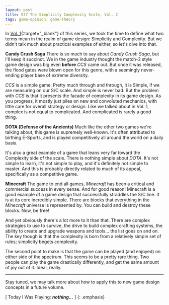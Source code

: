 ```yaml
---
layout: post
title: 577 The Simplicity Complexity Scale, Vol. 2
tags: game-opinion, game-theory
---
```

In [Vol. 1](http://www.foster-douglas.com/games/548-the-simplicity-complexity-scale-vol-1/){:target="_blank"} of this series, we took the time to define what two terms mean in the realm of game design: Simplicity and Complexity.  But we didn't talk much about practical examples of either, so let's dive into that.

**Candy Crush Saga**
There is so much to say about *Candy Crush Saga*, but I'll keep it succinct.  We in the game industry thought the match-3 style game design was big even **before** *CCS* came out. But once it was released, the flood gates were blown open for this genre, with a seemingly never-ending player base of extreme diversity.

*CCS* is a simple game.  Pretty much through and through, it is Simple, if we are measuring on our S/C scale. And simple is never bad.  But the problem with *CCS* is that it presents the facade of complexity in its game design. As you progress, it mostly just piles on new and convoluted mechanics, with little care for overall strategy or design. Like we talked about in Vol. 1, complex is not equal to complicated. And complicated is rarely a good thing.

**DOTA (Defense of the Ancients)**
Much like the other two games we're talking about, this game is supremely well-known.  It's often attributed to birthing E-Sports, and is played competitively all around the world on a daily basis.

It's also a great example of a game that leans very far toward the Complexity side of the scale.  There is nothing simple about *DOTA*.  It's not simple to learn, it's not simple to play, and it's definitely not simple to master.  And this is probably directly related to much of its appeal, specifically as a competitive game.

**Minecraft**
The game to end all games, *Minecraft* has been a critical and commercial success in every sense.  And for good reason! Minecraft is a good example of a game design that successfully straddles the S/C line.  It is at its core incredibly simple.  There are blocks that everything in the *Minecraft* universe is represented by. You can build and destroy these blocks. Now, be free!

And yet obviously there's a lot more to it than that.  There are complex strategies to use to survive, the drive to build complex crafting systems, the ability to create and upgrade weapons and tools... the list goes on and on. The key though is that the complexity is born from a relatively simple set of rules; simplicity begets complexity.

The second point to make is that the game can be played (and enjoyed) on either side of the spectrum.  This seems to be a pretty rare thing.  Two people can play the game drastically differently, and get the same amount of joy out of it. Ideal, really.

- - -

Stay tuned, we may talk more about how to apply this to new game design concepts in a future volume.

[ Today I Was Playing: ***nothing...*** ]
{: .emphasis}